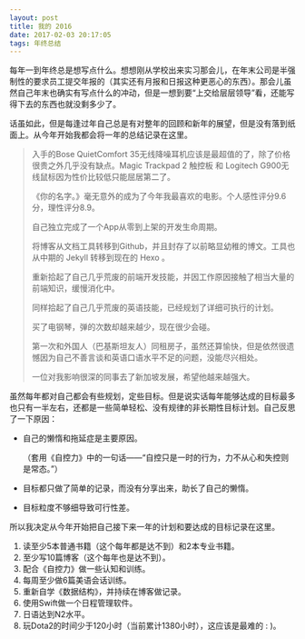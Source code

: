 ```yaml
---
layout: post
title: 我的 2016
date: 2017-02-03 20:17:05
tags: 年终总结
---
```


每年一到年终总是想写点什么。想想刚从学校出来实习那会儿，在年末公司是半强制性的要求员工提交年报的（其实还有月报和日报这种更恶心的东西）。那会儿虽然自己年末也确实有写点什么的冲动，但是一想到要“上交给层层领导”看，还能写得下去的东西也就没剩多少了。

话虽如此，但是每逢过年自己总是有对整年的回顾和新年的展望，但是没有落到纸面上。从今年开始我都会将一年的总结记录在这里。

>  入手的Bose QuietComfort 35无线降噪耳机应该是最超值的了，除了价格很贵之外几乎没有缺点。Magic Trackpad 2 触控板 和 Logitech G900无线鼠标因为性价比较低只能屈居第二了。
>
> 《你的名字。》毫无意外的成为了今年我最喜欢的电影。个人感性评分9.6分，理性评分8.9。
>
>  自己独立完成了一个App从零到上架的开发生命周期。
>
> 将博客从文档工具转移到Github，并且封存了以前略显幼稚的博文。工具也从中期的 Jekyll 转移到现在的 Hexo 。
>
> 重新拾起了自己几乎荒废的前端开发技能，并因工作原因接触了相当大量的前端知识，缓慢消化中。
>
> 同样拾起了自己几乎荒废的英语技能，已经规划了详细可执行的计划。
>
> 买了电钢琴，弹的次数却越来越少，现在很少会碰。
>
> 第一次和外国人（巴基斯坦友人）同租房子，虽然还算愉快，但是依然很遗憾因为自己不善言谈和英语口语水平不足的问题，没能尽兴相处。
>
> 一位对我影响很深的同事去了新加坡发展，希望他越来越强大。

 

虽然每年都对自己都会有些规划，定些目标。但是说实话每年能够达成的目标最多也只有一半左右，还都是一些简单轻松、没有规律的非长期性目标计划。自己反思了一下原因：

<!-- more -->

* 自己的懒惰和拖延症是主要原因。

  （套用《自控力》中的一句话——“自控只是一时的行为，力不从心和失控则是常态。”）

* 目标都只做了简单的记录，而没有分享出来，助长了自己的懒惰。

* 目标粒度不够细导致可行性差。



所以我决定从今年开始把自己接下来一年的计划和要达成的目标记录在这里。

1. 读至少5本普通书籍（这个每年都是达不到）和2本专业书籍。
2. 至少写10篇博客（这个每年也是达不到）。
3. 配合《自控力》做一些认知和训练。
4. 每周至少做6篇美语会话训练。
5. 重新自学《数据结构》，并持续在博客做记录。
6. 使用Swift做一个日程管理软件。
7. 日语达到N2水平。
8. 玩Dota2的时间少于120小时（当前累计1380小时），这应该是最难的 : )。